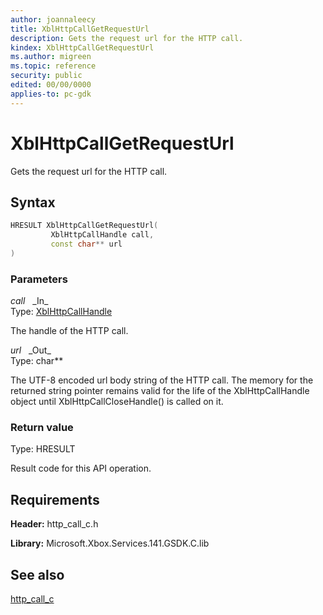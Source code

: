 ```yaml
---
author: joannaleecy
title: XblHttpCallGetRequestUrl
description: Gets the request url for the HTTP call.
kindex: XblHttpCallGetRequestUrl
ms.author: migreen
ms.topic: reference
security: public
edited: 00/00/0000
applies-to: pc-gdk
---
```


# XblHttpCallGetRequestUrl  

Gets the request url for the HTTP call.  

## Syntax  
  
```cpp
HRESULT XblHttpCallGetRequestUrl(  
         XblHttpCallHandle call,  
         const char** url  
)  
```  
  
### Parameters  
  
*call* &nbsp;&nbsp;\_In\_  
Type: [XblHttpCallHandle](../handles/xblhttpcallhandle.md)  
  
The handle of the HTTP call.  
  
*url* &nbsp;&nbsp;\_Out\_  
Type: char**  
  
The UTF-8 encoded url body string of the HTTP call. The memory for the returned string pointer remains valid for the life of the XblHttpCallHandle object until XblHttpCallCloseHandle() is called on it.  
  
  
### Return value  
Type: HRESULT
  
Result code for this API operation.
  
## Requirements  
  
**Header:** http_call_c.h
  
**Library:** Microsoft.Xbox.Services.141.GSDK.C.lib
  
## See also  
[http_call_c](../http_call_c_members.md)  
  
  